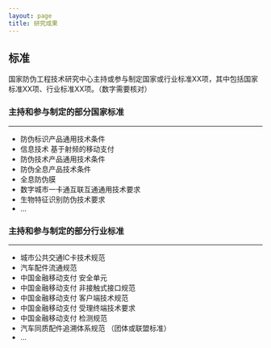 ```yaml
---
layout: page
title: 研究成果
---
```

<!--
 * @Author: Conghao Wong
 * @Date: 2023-03-08 19:13:03
 * @LastEditors: Conghao Wong
 * @LastEditTime: 2023-03-11 18:57:41
 * @Description: file content
 * @Github: https://cocoon2wong.github.io
 * Copyright 2023 Conghao Wong, All Rights Reserved.
-->

## 标准

国家防伪工程技术研究中心主持或参与制定国家或行业标准XX项，其中包括国家标准XX项、行业标准XX项。（数字需要核对）

### 主持和参与制定的部分国家标准

---

- 防伪标识产品通用技术条件
- 信息技术 基于射频的移动支付
- 防伪技术产品通用技术条件
- 防伪全息产品技术条件
- 全息防伪膜
- 数字城市一卡通互联互通通用技术要求
- 生物特征识别防伪技术要求
- ...

### 主持和参与制定的部分行业标准

---

- 城市公共交通IC卡技术规范
- 汽车配件流通规范
- 中国金融移动支付 安全单元
- 中国金融移动支付 非接触式接口规范
- 中国金融移动支付 客户端技术规范
- 中国金融移动支付 受理终端技术要求
- 中国金融移动支付 检测规范
- 汽车同质配件追溯体系规范 （团体或联盟标准）
- ...

